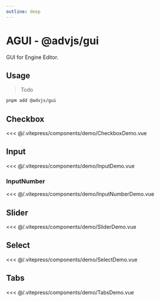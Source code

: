 ```yaml
---
outline: deep
---
```


# AGUI - @advjs/gui

GUI for Engine Editor.

## Usage

> Todo

```bash
pnpm add @advjs/gui
```

## Checkbox

<CheckboxDemo />

<<< @/.vitepress/components/demo/CheckboxDemo.vue

## Input

<InputDemo />

<<< @/.vitepress/components/demo/InputDemo.vue

### InputNumber

<InputNumberDemo />

<<< @/.vitepress/components/demo/InputNumberDemo.vue

## Slider

<SliderDemo />

<<< @/.vitepress/components/demo/SliderDemo.vue

## Select

<SelectDemo />

<<< @/.vitepress/components/demo/SelectDemo.vue

## Tabs

<TabsDemo />

<<< @/.vitepress/components/demo/TabsDemo.vue
